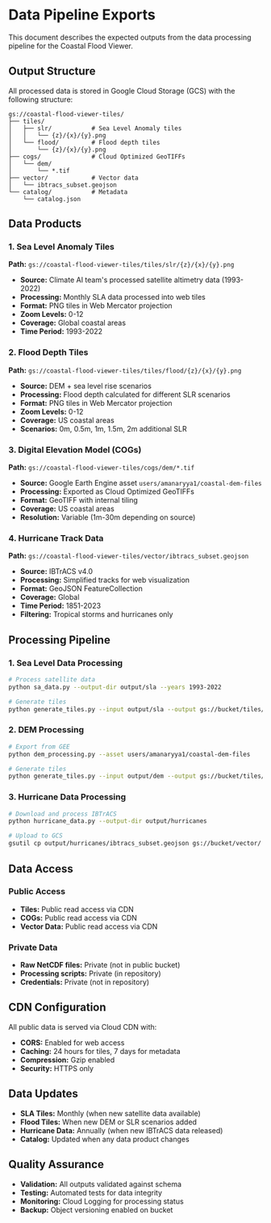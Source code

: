 # Data Pipeline Exports

This document describes the expected outputs from the data processing pipeline for the Coastal Flood Viewer.

## Output Structure

All processed data is stored in Google Cloud Storage (GCS) with the following structure:

```
gs://coastal-flood-viewer-tiles/
├── tiles/
│   ├── slr/           # Sea Level Anomaly tiles
│   │   └── {z}/{x}/{y}.png
│   └── flood/         # Flood depth tiles
│       └── {z}/{x}/{y}.png
├── cogs/              # Cloud Optimized GeoTIFFs
│   └── dem/
│       └── *.tif
├── vector/            # Vector data
│   └── ibtracs_subset.geojson
└── catalog/           # Metadata
    └── catalog.json
```

## Data Products

### 1. Sea Level Anomaly Tiles

**Path:** `gs://coastal-flood-viewer-tiles/tiles/slr/{z}/{x}/{y}.png`

- **Source:** Climate AI team's processed satellite altimetry data (1993-2022)
- **Processing:** Monthly SLA data processed into web tiles
- **Format:** PNG tiles in Web Mercator projection
- **Zoom Levels:** 0-12
- **Coverage:** Global coastal areas
- **Time Period:** 1993-2022

### 2. Flood Depth Tiles

**Path:** `gs://coastal-flood-viewer-tiles/tiles/flood/{z}/{x}/{y}.png`

- **Source:** DEM + sea level rise scenarios
- **Processing:** Flood depth calculated for different SLR scenarios
- **Format:** PNG tiles in Web Mercator projection
- **Zoom Levels:** 0-12
- **Coverage:** US coastal areas
- **Scenarios:** 0m, 0.5m, 1m, 1.5m, 2m additional SLR

### 3. Digital Elevation Model (COGs)

**Path:** `gs://coastal-flood-viewer-tiles/cogs/dem/*.tif`

- **Source:** Google Earth Engine asset `users/amanaryya1/coastal-dem-files`
- **Processing:** Exported as Cloud Optimized GeoTIFFs
- **Format:** GeoTIFF with internal tiling
- **Coverage:** US coastal areas
- **Resolution:** Variable (1m-30m depending on source)

### 4. Hurricane Track Data

**Path:** `gs://coastal-flood-viewer-tiles/vector/ibtracs_subset.geojson`

- **Source:** IBTrACS v4.0
- **Processing:** Simplified tracks for web visualization
- **Format:** GeoJSON FeatureCollection
- **Coverage:** Global
- **Time Period:** 1851-2023
- **Filtering:** Tropical storms and hurricanes only

## Processing Pipeline

### 1. Sea Level Data Processing

```bash
# Process satellite data
python sa_data.py --output-dir output/sla --years 1993-2022

# Generate tiles
python generate_tiles.py --input output/sla --output gs://bucket/tiles/slr
```

### 2. DEM Processing

```bash
# Export from GEE
python dem_processing.py --asset users/amanaryya1/coastal-dem-files

# Generate tiles
python generate_tiles.py --input output/dem --output gs://bucket/tiles/dem
```

### 3. Hurricane Data Processing

```bash
# Download and process IBTrACS
python hurricane_data.py --output-dir output/hurricanes

# Upload to GCS
gsutil cp output/hurricanes/ibtracs_subset.geojson gs://bucket/vector/
```

## Data Access

### Public Access

- **Tiles:** Public read access via CDN
- **COGs:** Public read access via CDN
- **Vector Data:** Public read access via CDN

### Private Data

- **Raw NetCDF files:** Private (not in public bucket)
- **Processing scripts:** Private (in repository)
- **Credentials:** Private (not in repository)

## CDN Configuration

All public data is served via Cloud CDN with:

- **CORS:** Enabled for web access
- **Caching:** 24 hours for tiles, 7 days for metadata
- **Compression:** Gzip enabled
- **Security:** HTTPS only

## Data Updates

- **SLA Tiles:** Monthly (when new satellite data available)
- **Flood Tiles:** When new DEM or SLR scenarios added
- **Hurricane Data:** Annually (when new IBTrACS data released)
- **Catalog:** Updated when any data product changes

## Quality Assurance

- **Validation:** All outputs validated against schema
- **Testing:** Automated tests for data integrity
- **Monitoring:** Cloud Logging for processing status
- **Backup:** Object versioning enabled on bucket
